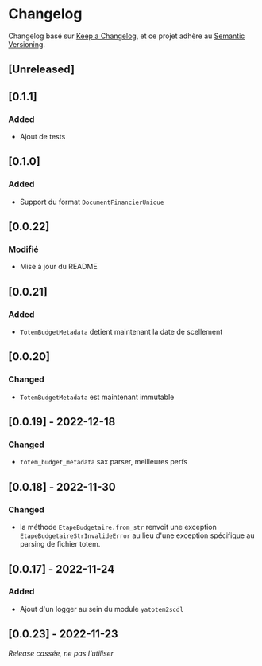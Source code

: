 # Changelog

Changelog basé sur [Keep a Changelog](https://keepachangelog.com/en/1.0.0/),
et ce projet adhère au [Semantic Versioning](https://semver.org/spec/v2.0.0.html).

## [Unreleased]

## [0.1.1]

### Added

- Ajout de tests

## [0.1.0]

### Added

- Support du format `DocumentFinancierUnique`

## [0.0.22]

### Modifié

- Mise à jour du README

## [0.0.21]

### Added

- `TotemBudgetMetadata` detient maintenant la date de scellement

## [0.0.20]

### Changed

- `TotemBudgetMetadata` est maintenant immutable

## [0.0.19] - 2022-12-18

### Changed

- `totem_budget_metadata` sax parser, meilleures perfs

## [0.0.18] - 2022-11-30

### Changed

- la méthode `EtapeBudgetaire.from_str` renvoit une exception `EtapeBudgetaireStrInvalideError` au lieu d'une exception spécifique au parsing de fichier totem.

## [0.0.17] - 2022-11-24

### Added

- Ajout d'un logger au sein du module `yatotem2scdl`

## [0.0.23] - 2022-11-23

*Release cassée, ne pas l'utiliser*